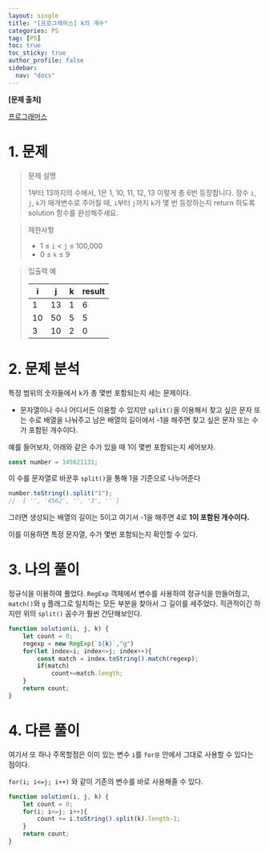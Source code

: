 ```yaml
---
layout: single
title: "[프로그래머스] k의 개수"
categories: PS
tag: [PS]
toc: true
toc_sticky: true
author_profile: false
sidebar:
  nav: "docs"
---
```


**[문제 출처]**

[프로그래머스](https://school.programmers.co.kr/learn/courses/30/lessons/120887)

# 1. 문제

> 문제 설명
>
> 1부터 13까지의 수에서, 1은 1, 10, 11, 12, 13 이렇게 총 6번 등장합니다. 정수 `i`, `j`, `k`가 매개변수로 주어질 때, `i`부터 `j`까지 `k`가 몇 번 등장하는지 return 하도록 solution 함수를 완성해주세요.

> 제한사항
>
> - 1 ≤ `i` < `j` ≤ 100,000
> - 0 ≤ `k` ≤ 9

> 입출력 예
>
> | i    | j    | k    | result |
> | ---- | ---- | ---- | ------ |
> | 1    | 13   | 1    | 6      |
> | 10   | 50   | 5    | 5      |
> | 3    | 10   | 2    | 0      |

# 2. 문제 분석

특정 범위의 숫자들에서 `k`가 총 몇번 포함되는지 세는 문제이다.

- 문자열이나 수나 어디서든 이용할 수 있지만 `split()`을 이용해서 찾고 싶은 문자 또는 수로 배열을 나눠주고 남은 배열의 길이에서 -1을 해주면 찾고 싶은 문자 또는 수가 포함된 개수이다.

예를 들어보자, 아래와 같은 수가 있을 때 1이 몇번 포함되는지 세어보자.

```js
const number = 145621131;
```

이 수를 문자열로 바꾼후 `split()`을 통해 1을 기준으로 나누어준다

```js
number.toString().split("1");
// 	[ '', '4562', '', '3', '' ] 
```

그러면 생성되는 배열의 길이는 5이고 여기서 -1을 해주면 4로 **1이 포함된 개수이다.** 

이를 이용하면 특정 문자열, 수가 몇번 포함되는지 확인할 수 있다.

# 3. 나의 풀이

정규식을 이용하여 풀었다. `RegExp` 객체에서 변수를 사용하여 정규식을 만들어줬고, `match()`와 `g` 플래그로 일치하는 모든 부분을 찾아서 그 길이를 세주었다. 직관적이긴 하지만 위의 `split()` 꼼수가 훨씬 간단해보인다.

```js
function solution(i, j, k) {
    let count = 0;
    regexp = new RegExp(`${k}`,"g")
    for(let index=i; index<=j; index++){
        const match = index.toString().match(regexp);
        if(match)
            count+=match.length;
    }
    return count;
}
```

# 4. 다른 풀이

여기서 또 하나 주목할점은 이미 있는 변수 `i`를 `for문` 안에서 그대로 사용할 수 있다는 점이다.

`for(i; i<=j; i++)` 와 같이 기존의 변수를 바로 사용해줄 수 있다.

```js
function solution(i, j, k) {
    let count = 0;
    for(i; i<=j; i++){
        count += i.toString().split(k).length-1;
    }
    return count;
}
```

